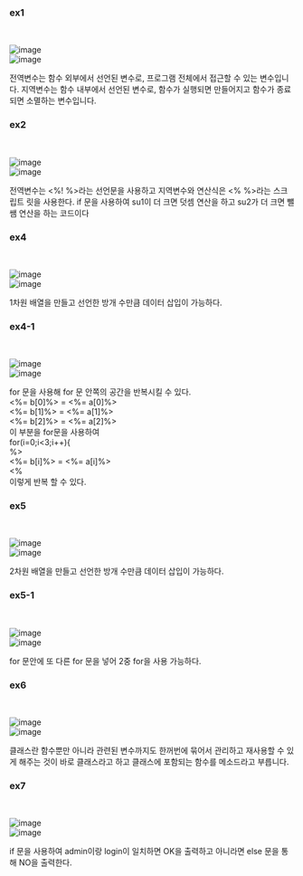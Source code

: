 <h3>ex1</h3><br>


  
![image](https://user-images.githubusercontent.com/97486359/170394527-9979bcc6-fd21-4be2-89ba-731a880998a1.png) <br>
![image](https://user-images.githubusercontent.com/97486359/170394565-0238ecfa-79b8-4dfa-a0c6-cf941869944e.png) <br>
  
전역변수는 함수 외부에서 선언된 변수로, 프로그램 전체에서 접근할 수 있는 변수입니다.
지역변수는 함수 내부에서 선언된 변수로, 함수가 실행되면 만들어지고 함수가 종료되면 소멸하는 변수입니다.

<h3>ex2</h3><br>

![image](https://user-images.githubusercontent.com/97486359/170394663-f8b59f6d-3dc9-4820-88f1-dba236cca434.png) <br>
![image](https://user-images.githubusercontent.com/97486359/170394691-2dec982a-7a79-41aa-80d7-98ea6e5e1736.png) <br>

전역변수는 <%! %>라는 선언문을 사용하고 지역변수와 연산식은 <%  %>라는 스크립트 릿을 사용한다.
if 문을 사용하여 su1이 더 크면 덧셈 연산을 하고 su2가 더 크면 뺄쌤 연산을 하는 코드이다

<h3>ex4</h3><br>
 
![image](https://user-images.githubusercontent.com/97486359/170175764-7649bcd8-b019-4d4e-b3ec-1e54843646a1.png) <br>
![image](https://user-images.githubusercontent.com/97486359/170175784-1c1519a7-ee3e-4744-84a5-a4b313033137.png) <br>

1차원 배열을 만들고 선언한 방개 수만큼 데이터 삽입이 가능하다.

<h3>ex4-1</h3><br>
  
![image](https://user-images.githubusercontent.com/97486359/170175931-bdeb845f-49c2-4e07-bff1-21344f99ce66.png) <br>
![image](https://user-images.githubusercontent.com/97486359/170175949-c5431511-9c88-433f-8b13-85413ea5ed9d.png) <br>

for 문을 사용해 for 문 안쪽의 공간을 반복시킬 수 있다. <br>
<%= b[0]%> = <%= a[0]%> <br>
<%= b[1]%> = <%= a[1]%> <br>
<%= b[2]%> = <%= a[2]%> <br>
이 부분을 for문을 사용하여 <br>
for(i=0;i<3;i++){ <br>
	%> <br>
		<%= b[i]%> = <%= a[i]%> <br>
	<% <br>
이렇게 반복 할 수 있다.


<h3>ex5</h3><br>

![image](https://user-images.githubusercontent.com/97486359/170175805-b1d8c1c2-86b9-4cda-9419-84e8f3fda958.png) <br>
![image](https://user-images.githubusercontent.com/97486359/170175833-8f14ff49-222c-4656-9a95-0da6c622dcfc.png) <br>

2차원 배열을 만들고 선언한 방개 수만큼 데이터 삽입이 가능하다.

<h3>ex5-1</h3><br>
  
![image](https://user-images.githubusercontent.com/97486359/170175965-cdb8f5bf-8f90-4a6f-beb1-5968143c6c9d.png) <br>
![image](https://user-images.githubusercontent.com/97486359/170175978-4ba17217-0fa7-4fa7-9d63-edfd16184f5d.png) <br>

for 문안에 또 다른 for 문을 넣어 2중 for을 사용 가능하다.


<h3>ex6</h3><br>
  
![image](https://user-images.githubusercontent.com/97486359/170175856-c7fe4556-03f1-429c-bc04-0cf9fec4e366.png) <br>
![image](https://user-images.githubusercontent.com/97486359/170175871-1278a7dc-ec8e-42dd-a329-c1ac4e9d6e43.png) <br>

클래스란 함수뿐만 아니라 관련된 변수까지도 한꺼번에 묶어서 관리하고 재사용할 수 있게 해주는 것이 바로 클래스라고 하고
클래스에 포함되는 함수를 메소드라고 부릅니다.

<h3>ex7</h3><br>
  
![image](https://user-images.githubusercontent.com/97486359/170175891-14d9b7ab-dd95-4a8e-bf76-1d5415243731.png) <br>
![image](https://user-images.githubusercontent.com/97486359/170175909-169bc8ca-cb30-47fa-9edc-f0a297e261ae.png) <br>

if 문을 사용하여 admin이랑 login이 일치하면 OK을 출력하고 아니라면 else 문을 통해 NO을 출력한다.
